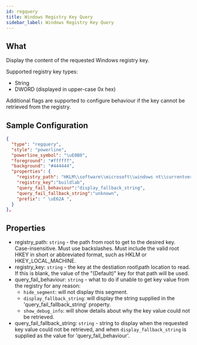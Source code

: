 ```yaml
---
id: regquery    
title: Windows Registry Key Query
sidebar_label: Windows Registry Key Query
---
```


## What

Display the content of the requested Windows registry key.

Supported registry key types:

* String
* DWORD (displayed in upper-case 0x hex)

Additional flags are supported to configure behaviour if the key cannot be retrieved from the registry.

## Sample Configuration

```json
{
  "type": "regquery",
  "style": "powerline",
  "powerline_symbol": "\uE0B0",
  "foreground": "#ffffff",
  "background": "#444444",
  "properties": {
    "registry_path": "HKLM\\software\\microsoft\\windows nt\\currentversion",
    "registry_key":"buildlab",
    "query_fail_behaviour":"display_fallback_string",
    "query_fail_fallback_string":"unknown",
    "prefix": " \uE62A ",
  }
}, 
```

## Properties

* registry_path: `string` - the path from root to get to the desired key.  Case-insensitive.  Must use backslashes.  Must include the valid root HKEY in short or abbreviated format, such as HKLM or HKEY_LOCAL_MACHINE.
* registry_key: `string` - the key at the destiation root\path location to read.  If this is blank, the value of the "(Default)" key for that path will be used.
* query_fail_behaviour: `string` - what to do if unable to get key value from the registry for any reason:
  * `hide_segment`: will not display this segment.
  * `display_fallback_string`: will display the string supplied in the 'query_fail_fallback_string' property.
  * `show_debug_info`: will show details about why the key value could not be retrieved.
* query_fail_fallback_string: `string` - string to display when the requested key value could not be retrieved, and when `display_fallback_string` is supplied as the value for 'query_fail_behaviour'.
